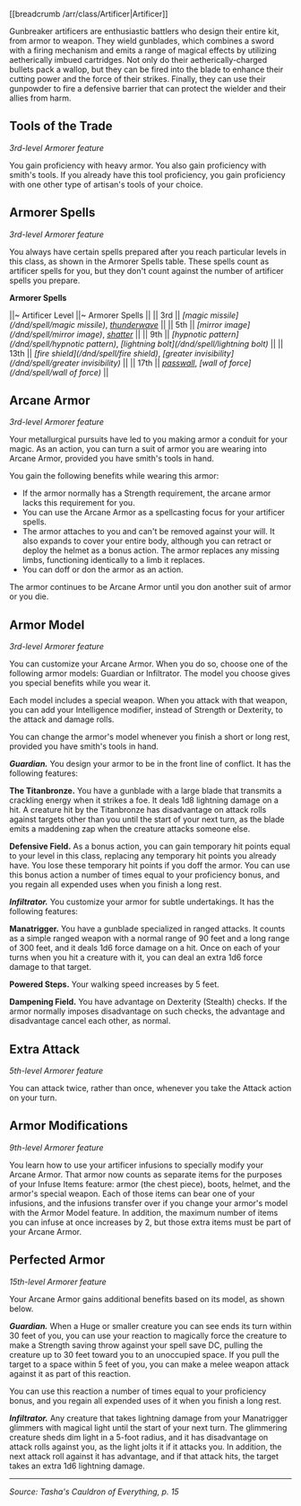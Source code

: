 [[breadcrumb /arr/class/Artificer|Artificer]]

Gunbreaker artificers are enthusiastic battlers who design their entire kit, from armor to weapon. They wield gunblades, which combines a sword with a firing mechanism and emits a range of magical effects by utilizing aetherically imbued cartridges. Not only do their aetherically-charged bullets pack a wallop, but they can be fired into the blade to enhance their cutting power and the force of their strikes. Finally, they can use their gunpowder to fire a defensive barrier that can protect the wielder and their allies from harm.

## Tools of the Trade

_3rd-level Armorer feature_

You gain proficiency with heavy armor. You also gain proficiency with smith's tools. If you already have this tool proficiency, you gain proficiency with one other type of artisan's tools of your choice.

## Armorer Spells

_3rd-level Armorer feature_

You always have certain spells prepared after you reach particular levels in this class, as shown in the Armorer Spells table. These spells count as artificer spells for you, but they don't count against the number of artificer spells you prepare.

**Armorer Spells**

||~ Artificer Level ||~ Armorer Spells ||
|| 3rd || _[magic missile](/dnd/spell/magic missile)_, _[thunderwave](/dnd/spell/thunderwave)_ ||
|| 5th || _[mirror image](/dnd/spell/mirror image)_, _[shatter](/dnd/spell/shatter)_ ||
|| 9th || _[hypnotic pattern](/dnd/spell/hypnotic pattern)_, _[lightning bolt](/dnd/spell/lightning bolt)_ ||
|| 13th || _[fire shield](/dnd/spell/fire shield)_, _[greater invisibility](/dnd/spell/greater invisibility)_ ||
|| 17th || _[passwall](/dnd/spell/passwall)_, _[wall of force](/dnd/spell/wall of force)_ ||

## Arcane Armor

_3rd-level Armorer feature_

Your metallurgical pursuits have led to you making armor a conduit for your magic. As an action, you can turn a suit of armor you are wearing into Arcane Armor, provided you have smith's tools in hand.

You gain the following benefits while wearing this armor:

* If the armor normally has a Strength requirement, the arcane armor lacks this requirement for you.
* You can use the Arcane Armor as a spellcasting focus for your artificer spells.
* The armor attaches to you and can't be removed against your will. It also expands to cover your entire body, although you can retract or deploy the helmet as a bonus action. The armor replaces any missing limbs, functioning identically to a limb it replaces.
* You can doff or don the armor as an action.

The armor continues to be Arcane Armor until you don another suit of armor or you die.

## Armor Model

_3rd-level Armorer feature_

You can customize your Arcane Armor. When you do so, choose one of the following armor models: Guardian or Infiltrator. The model you choose gives you special benefits while you wear it.

Each model includes a special weapon. When you attack with that weapon, you can add your Intelligence modifier, instead of Strength or Dexterity, to the attack and damage rolls.

You can change the armor's model whenever you finish a short or long rest, provided you have smith's tools in hand.

***Guardian.*** You design your armor to be in the front line of conflict. It has the following features:

**The Titanbronze.** You have a gunblade with a large blade that transmits a crackling energy when it strikes a foe. It deals 1d8 lightning damage on a hit. A creature hit by the Titanbronze has disadvantage on attack rolls against targets other than you until the start of your next turn, as the blade emits a maddening zap when the creature attacks someone else.

**Defensive Field.** As a bonus action, you can gain temporary hit points equal to your level in this class, replacing any temporary hit points you already have. You lose these temporary hit points if you doff the armor. You can use this bonus action a number of times equal to your proficiency bonus, and you regain all expended uses when you finish a long rest.

***Infiltrator.*** You customize your armor for subtle undertakings. It has the following features:

**Manatrigger.** You have a gunblade specialized in ranged attacks. It counts as a simple ranged weapon with a normal range of 90 feet and a long range of 300 feet, and it deals 1d6 force damage on a hit. Once on each of your turns when you hit a creature with it, you can deal an extra 1d6 force damage to that target.

**Powered Steps.** Your walking speed increases by 5 feet.

**Dampening Field.** You have advantage on Dexterity (Stealth) checks. If the armor normally imposes disadvantage on such checks, the advantage and disadvantage cancel each other, as normal.

## Extra Attack

_5th-level Armorer feature_

You can attack twice, rather than once, whenever you take the Attack action on your turn.

## Armor Modifications

_9th-level Armorer feature_

You learn how to use your artificer infusions to specially modify your Arcane Armor. That armor now counts as separate items for the purposes of your Infuse Items feature: armor (the chest piece), boots, helmet, and the armor's special weapon. Each of those items can bear one of your infusions, and the infusions transfer over if you change your armor's model with the Armor Model feature. In addition, the maximum number of items you can infuse at once increases by 2, but those extra items must be part of your Arcane Armor.

## Perfected Armor

_15th-level Armorer feature_

Your Arcane Armor gains additional benefits based on its model, as shown below.

***Guardian.*** When a Huge or smaller creature you can see ends its turn within 30 feet of you, you can use your reaction to magically force the creature to make a Strength saving throw against your spell save DC, pulling the creature up to 30 feet toward you to an unoccupied space. If you pull the target to a space within 5 feet of you, you can make a melee weapon attack against it as part of this reaction.

You can use this reaction a number of times equal to your proficiency bonus, and you regain all expended uses of it when you finish a long rest.

***Infiltrator.*** Any creature that takes lightning damage from your Manatrigger glimmers with magical light until the start of your next turn. The glimmering creature sheds dim light in a 5-foot radius, and it has disadvantage on attack rolls against you, as the light jolts it if it attacks you. In addition, the next attack roll against it has advantage, and if that attack hits, the target takes an extra 1d6 lightning damage.

----

*Source: Tasha's Cauldron of Everything, p. 15*